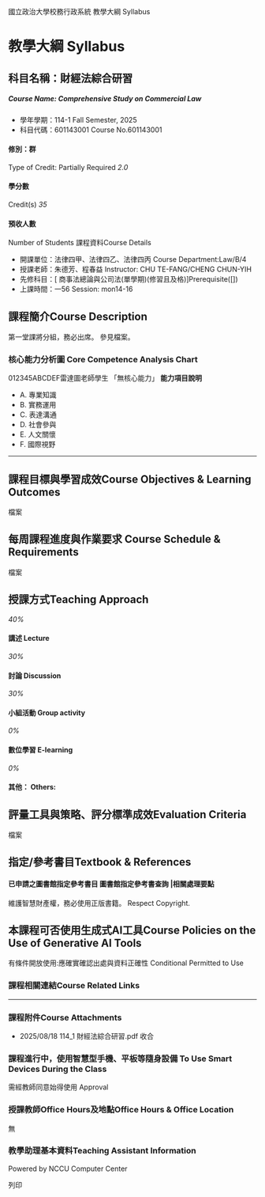 國立政治大學校務行政系統 教學大綱 Syllabus
# 教學大綱 Syllabus
##  科目名稱：財經法綜合研習
#####  Course Name: Comprehensive Study on Commercial Law
  * 學年學期：114-1 Fall Semester, 2025 
  * 科目代碼：601143001 Course No.601143001


#### 修別：群
Type of Credit: Partially Required 
_2.0_
#### 學分數
Credit(s)
_35_
#### 預收人數
Number of Students
課程資料Course Details
  * 開課單位：法律四甲、法律四乙、法律四丙 Course Department:Law/B/4 
  * 授課老師：朱德芳、程春益 Instructor: CHU TE-FANG/CHENG CHUN-YIH 
  * 先修科目：[ 商事法總論與公司法(單學期)(修習且及格)]Prerequisite([])
  * 上課時間：一56 Session: mon14-16 


##  課程簡介Course Description
第一堂課將分組，務必出席。
參見檔案。
###  核心能力分析圖 Core Competence Analysis Chart
012345ABCDEF雷達圖老師學生
「無核心能力」 
**能力項目說明**
  * A. 專業知識
  * B. 實務運用
  * C. 表達溝通
  * D. 社會參與
  * E. 人文關懷
  * F. 國際視野


* * *
##  課程目標與學習成效Course Objectives & Learning Outcomes 
檔案
##  每周課程進度與作業要求 Course Schedule & Requirements
檔案
##  授課方式Teaching Approach
_40%_
####  講述 Lecture
_30%_
####  討論 Discussion
_30%_
####  小組活動 Group activity
_0%_
####  數位學習 E-learning
_0%_
####  其他： Others:
##  評量工具與策略、評分標準成效Evaluation Criteria
檔案
##  指定/參考書目Textbook & References
####  已申請之圖書館指定參考書目  圖書館指定參考書查詢 |相關處理要點
維護智慧財產權，務必使用正版書籍。 Respect Copyright.
##  本課程可否使用生成式AI工具Course Policies on the Use of Generative AI Tools
有條件開放使用:應確實確認出處與資料正確性 Conditional Permitted to Use 
###  課程相關連結Course Related Links
* * *
###  課程附件Course Attachments
  * 2025/08/18 114_1 財經法綜合研習.pdf  收合 


###  課程進行中，使用智慧型手機、平板等隨身設備 To Use Smart Devices During the Class
需經教師同意始得使用  Approval
###  授課教師Office Hours及地點Office Hours & Office Location
無
###  教學助理基本資料Teaching Assistant Information
Powered by NCCU Computer Center
  
列印
